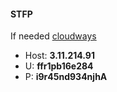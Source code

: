 
#### STFP

If needed [cloudways](https://support.cloudways.com/how-to-connect-to-your-application-using-sftp/#tab-2)

- Host: __3.11.214.91__ 
- U: __ffr1pb16e284__ 
- P: __i9r45nd934njhA__ 